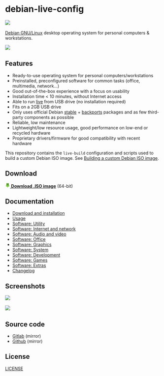 # debian-live-config

![](https://gitlab.com/nodiscc/debian-live-config/badges/master/pipeline.svg)

[Debian GNU/Linux](https://www.debian.org/) desktop operating system for personal computers & workstations.

![](https://gitlab.com/nodiscc/toolbox/-/raw/master/DOC/SCREENSHOTS/debian-live-config-4.0.0-main.png)

## Features

- Ready-to-use operating system for personal computers/workstations
- Preinstalled, preconfigured software for common tasks (office, multimedia, network...)
- Good out-of-the-box experience with a focus on usability
- Installation time < 10 minutes, without Internet access
- Able to run [live](https://en.wikipedia.org/wiki/Live_USB) from USB drive (no installation required)
- Fits on a 2GB USB drive
- Only uses official Debian [stable](https://wiki.debian.org/DebianStable) + [backports](https://wiki.debian.org/Backports) packages and as few third-party components as possible
- Reliable, low maintenance
- Lightweight/low resource usage, good performance on low-end or recycled hardware
- Proprietary drivers/firmware for good compatibility with recent hardware

This repository contains the `live-build` configuration and scripts used to build a custom Debian ISO image. See [Building a custom Debian ISO image](doc/md/custom.md).


## Download

**[![](doc/md/download.png) Download .ISO image](https://github.com/nodiscc/debian-live-config/releases/download/3.0.1/dlc-3.0.1-debian-bookworm-amd64.hybrid.iso)** (64-bit)


## Documentation

- [Download and installation](doc/md/download-and-installation.md)
- [Usage](doc/md/usage.md)
- [Software: Utility](doc/md/packages/utility.md)
- [Software: Internet and network](doc/md/packages/network.md)
- [Software: Audio and video](doc/md/packages/audio-video.md)
- [Software: Office](doc/md/packages/office.md)
- [Software: Graphics](doc/md/packages/graphics.md)
- [Software: System](doc/md/packages/system.md)
- [Software: Development](doc/md/packages/development.md)
- [Software: Games](doc/md/packages/games.md)
- [Software: Extras](doc/md/packages/extras.md)
- [Changelog](CHANGELOG.md)


## Screenshots

![](https://gitlab.com/nodiscc/toolbox/-/raw/master/DOC/SCREENSHOTS/debian-live-config-4.0.0-main.png)

![](https://gitlab.com/nodiscc/toolbox/-/raw/master/DOC/SCREENSHOTS/debian-live-config-4.0.0-windows.png)


## Source code

- [Gitlab](https://gitlab.com/nodiscc/debian-live-config) (mirror)
- [Github](https://github.com/nodiscc/debian-live-config) (mirror)


## License

[LICENSE](LICENSE)

